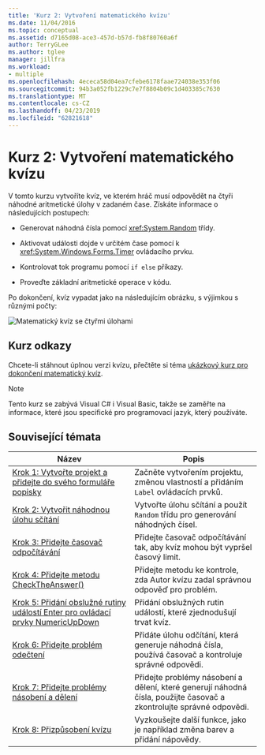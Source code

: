 ```yaml
---
title: 'Kurz 2: Vytvoření matematického kvízu'
ms.date: 11/04/2016
ms.topic: conceptual
ms.assetid: d7165d08-ace3-457d-b57d-fb8f80760a6f
author: TerryGLee
ms.author: tglee
manager: jillfra
ms.workload:
- multiple
ms.openlocfilehash: 4ececa58d04ea7cfebe6178faae724038e353f06
ms.sourcegitcommit: 94b3a052fb1229c7e7f8804b09c1d403385c7630
ms.translationtype: MT
ms.contentlocale: cs-CZ
ms.lasthandoff: 04/23/2019
ms.locfileid: "62821618"
---
```

# <a name="tutorial-2-create-a-timed-math-quiz"></a>Kurz 2: Vytvoření matematického kvízu

V tomto kurzu vytvoříte kvíz, ve kterém hráč musí odpovědět na čtyři náhodné aritmetické úlohy v zadaném čase. Získáte informace o následujících postupech:

- Generovat náhodná čísla pomocí <xref:System.Random> třídy.

- Aktivovat události dojde v určitém čase pomocí k <xref:System.Windows.Forms.Timer> ovládacího prvku.

- Kontrolovat tok programu pomocí `if else` příkazy.

- Proveďte základní aritmetické operace v kódu.

Po dokončení, kvíz vypadat jako na následujícím obrázku, s výjimkou s různými počty:

![Matematický kvíz se čtyřmi úlohami](../ide/media/express_finishedquiz.png)

## <a name="tutorial-links"></a>Kurz odkazy

Chcete-li stáhnout úplnou verzi kvízu, přečtěte si téma [ukázkový kurz pro dokončení matematický kvíz](https://code.msdn.microsoft.com/Complete-Math-Quiz-8581813c).

> [!NOTE]
> Tento kurz se zabývá Visual C# i Visual Basic, takže se zaměřte na informace, které jsou specifické pro programovací jazyk, který používáte.

## <a name="related-topics"></a>Související témata

|Název|Popis|
|-----------|-----------------|
|[Krok 1: Vytvořte projekt a přidejte do svého formuláře popisky](../ide/step-1-create-a-project-and-add-labels-to-your-form.md)|Začněte vytvořením projektu, změnou vlastností a přidáním `Label` ovládacích prvků.|
|[Krok 2: Vytvořit náhodnou úlohu sčítání](../ide/step-2-create-a-random-addition-problem.md)|Vytvořte úlohu sčítání a použít `Random` třídu pro generování náhodných čísel.|
|[Krok 3: Přidejte časovač odpočítávání](../ide/step-3-add-a-countdown-timer.md)|Přidejte časovač odpočítávání tak, aby kvíz mohou být vypršel časový limit.|
|[Krok 4: Přidejte metodu CheckTheAnswer()](../ide/step-4-add-the-checktheanswer-parens-method.md)|Přidejte metodu ke kontrole, zda Autor kvízu zadal správnou odpověď pro problém.|
|[Krok 5: Přidání obslužné rutiny událostí Enter pro ovládací prvky NumericUpDown](../ide/step-5-add-enter-event-handlers-for-the-numericupdown-controls.md)|Přidání obslužných rutin událostí, které zjednodušují trvat kvíz.|
|[Krok 6: Přidejte problém odečtení](../ide/step-6-add-a-subtraction-problem.md)|Přidáte úlohu odčítání, která generuje náhodná čísla, používá časovač a kontroluje správné odpovědi.|
|[Krok 7: Přidejte problémy násobení a dělení](../ide/step-7-add-multiplication-and-division-problems.md)|Přidejte problémy násobení a dělení, které generují náhodná čísla, použijte časovač a zkontrolujte správné odpovědi.|
|[Krok 8: Přizpůsobení kvízu](../ide/step-8-customize-the-quiz.md)|Vyzkoušejte další funkce, jako je například změna barev a přidání nápovědy.|
